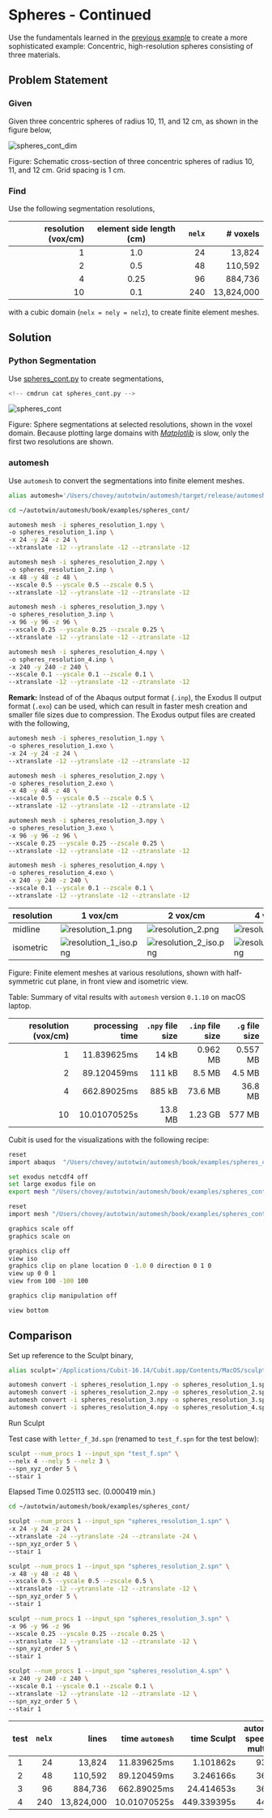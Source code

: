 # Spheres - Continued

Use the fundamentals learned in the [previous example](../spheres/README.md) to create a more sophisticated example:  Concentric, high-resolution spheres consisting of three materials.

## Problem Statement

### Given

Given three concentric spheres of radius 10, 11, and 12 cm, as shown in the figure below,

![spheres_cont_dim](spheres_cont_dim.png)

Figure: Schematic cross-section of three concentric spheres of radius 10, 11, and 12 cm.  Grid spacing is 1 cm.

### Find

Use the following segmentation resolutions,

resolution (vox/cm) | element side length (cm) | `nelx` | # voxels
---: | :---: | ---: | ---:
1 | 1.0 | 24 | 13,824
2 | 0.5 | 48 | 110,592
4 | 0.25 | 96 | 884,736
10 | 0.1 | 240 | 13,824,000

with a cubic domain (`nelx = nely = nelz`),
to create finite element meshes.

## Solution

### Python Segmentation

Use [spheres_cont.py](spheres_cont.py) to create segmentations,

```python
<!-- cmdrun cat spheres_cont.py -->
```

![spheres_cont](spheres_cont.png)

Figure: Sphere segmentations at selected resolutions, shown in the voxel domain.
Because plotting large domains with [*Matplotlib*](https://matplotlib.org)
is slow, only the first two resolutions are shown.

### automesh

Use `automesh` to convert the segmentations into finite element meshes.

```sh
alias automesh='/Users/chovey/autotwin/automesh/target/release/automesh'
```

```sh
cd ~/autotwin/automesh/book/examples/spheres_cont/
```

```sh
automesh mesh -i spheres_resolution_1.npy \
-o spheres_resolution_1.inp \
-x 24 -y 24 -z 24 \
--xtranslate -12 --ytranslate -12 --ztranslate -12
```

```sh
automesh mesh -i spheres_resolution_2.npy \
-o spheres_resolution_2.inp \
-x 48 -y 48 -z 48 \
--xscale 0.5 --yscale 0.5 --zscale 0.5 \
--xtranslate -12 --ytranslate -12 --ztranslate -12
```

```sh
automesh mesh -i spheres_resolution_3.npy \
-o spheres_resolution_3.inp \
-x 96 -y 96 -z 96 \
--xscale 0.25 --yscale 0.25 --zscale 0.25 \
--xtranslate -12 --ytranslate -12 --ztranslate -12
```

```sh
automesh mesh -i spheres_resolution_4.npy \
-o spheres_resolution_4.inp \
-x 240 -y 240 -z 240 \
--xscale 0.1 --yscale 0.1 --zscale 0.1 \
--xtranslate -12 --ytranslate -12 --ztranslate -12
```

**Remark:** Instead of of the Abaqus output format (`.inp`), the Exodus II output format (`.exo`) can be used, which can result in faster mesh creation and smaller file sizes due to compression. The Exodus output files are created with the following,

```sh
automesh mesh -i spheres_resolution_1.npy \
-o spheres_resolution_1.exo \
-x 24 -y 24 -z 24 \
--xtranslate -12 --ytranslate -12 --ztranslate -12
```

```sh
automesh mesh -i spheres_resolution_2.npy \
-o spheres_resolution_2.exo \
-x 48 -y 48 -z 48 \
--xscale 0.5 --yscale 0.5 --zscale 0.5 \
--xtranslate -12 --ytranslate -12 --ztranslate -12
```

```sh
automesh mesh -i spheres_resolution_3.npy \
-o spheres_resolution_3.exo \
-x 96 -y 96 -z 96 \
--xscale 0.25 --yscale 0.25 --zscale 0.25 \
--xtranslate -12 --ytranslate -12 --ztranslate -12
```

```sh
automesh mesh -i spheres_resolution_4.npy \
-o spheres_resolution_4.exo \
-x 240 -y 240 -z 240 \
--xscale 0.1 --yscale 0.1 --zscale 0.1 \
--xtranslate -12 --ytranslate -12 --ztranslate -12
```

resolution | 1 vox/cm | 2 vox/cm | 4 vox/cm | 10 vox/cm
---------- | -------- | -------- | -------- | ---------
midline   | ![resolution_1.png](resolution_1.png) | ![resolution_2.png](resolution_2.png) | ![resolution_3.png](resolution_3.png) | ![resolution_4.png](resolution_4.png)
isometric  | ![resolution_1_iso.png](resolution_1_iso.png) | ![resolution_2_iso.png](resolution_2_iso.png) | ![resolution_3_iso.png](resolution_3_iso.png) | ![resolution_4_iso.png](resolution_4_iso.png)

Figure: Finite element meshes at various resolutions, shown with half-symmetric cut plane, in front view and isometric view.

Table: Summary of vital results with `automesh` version `0.1.10` on macOS laptop.

resolution (vox/cm) | processing time | `.npy` file size | `.inp` file size | `.g` file size
---: | ---:     | ---:    | ---:  | ---:
1    | 11.839625ms  | 14 kB   | 0.962 MB | 0.557 MB
2    | 89.120459ms  | 111 kB  |   8.5 MB |   4.5 MB
4    | 662.89025ms  | 885 kB  |  73.6 MB |  36.8 MB
10   | 10.01070525s | 13.8 MB |  1.23 GB | 577 MB

Cubit is used for the visualizations with the following recipe:

```sh
reset
import abaqus  "/Users/chovey/autotwin/automesh/book/examples/spheres_cont/spheres_resolution_1.inp"

set exodus netcdf4 off
set large exodus file on
export mesh "/Users/chovey/autotwin/automesh/book/examples/spheres_cont/spheres_resolution_1.g"  overwrite

reset
import mesh "/Users/chovey/autotwin/automesh/book/examples/spheres_cont/spheres_resolution_1.g" lite

graphics scale off
graphics scale on

graphics clip off
view iso
graphics clip on plane location 0 -1.0 0 direction 0 1 0
view up 0 0 1
view from 100 -100 100

graphics clip manipulation off

view bottom
```

## Comparison

Set up reference to the Sculpt binary,

```sh
alias sculpt='/Applications/Cubit-16.14/Cubit.app/Contents/MacOS/sculpt'
```

```sh
automesh convert -i spheres_resolution_1.npy -o spheres_resolution_1.spn
automesh convert -i spheres_resolution_2.npy -o spheres_resolution_2.spn
automesh convert -i spheres_resolution_3.npy -o spheres_resolution_3.spn
automesh convert -i spheres_resolution_4.npy -o spheres_resolution_4.spn
```

Run Sculpt

Test case with `letter_f_3d.spn` (renamed to `test_f.spn` for the test below):

```sh
sculpt --num_procs 1 --input_spn "test_f.spn" \
--nelx 4 --nely 5 --nelz 3 \
--spn_xyz_order 5 \
--stair 1
```

Elapsed Time            0.025113 sec. (0.000419 min.)

```sh
cd ~/autotwin/automesh/book/examples/spheres_cont/
```

```sh
sculpt --num_procs 1 --input_spn "spheres_resolution_1.spn" \
-x 24 -y 24 -z 24 \
--xtranslate -24 --ytranslate -24 --ztranslate -24 \
--spn_xyz_order 5 \
--stair 1
```

```sh
sculpt --num_procs 1 --input_spn "spheres_resolution_2.spn" \
-x 48 -y 48 -z 48 \
--xscale 0.5 --yscale 0.5 --zscale 0.5 \
--xtranslate -12 --ytranslate -12 --ztranslate -12 \
--spn_xyz_order 5 \
--stair 1
```

```sh
sculpt --num_procs 1 --input_spn "spheres_resolution_3.spn" \
-x 96 -y 96 -z 96
--xscale 0.25 --yscale 0.25 --zscale 0.25 \
--xtranslate -12 --ytranslate -12 --ztranslate -12 \
--spn_xyz_order 5 \
--stair 1
```

```sh
sculpt --num_procs 1 --input_spn "spheres_resolution_4.spn" \
-x 240 -y 240 -z 240 \
--xscale 0.1 --yscale 0.1 --zscale 0.1 \
--xtranslate -12 --ytranslate -12 --ztranslate -12 \
--spn_xyz_order 5 \
--stair 1
```

test | `nelx` | lines | time `automesh` | time Sculpt | automesh speed up multiple
:---: | ---: | ---: | ---: | ---: | :---:
1 |  24 |     13,824 | 11.839625ms | 1.101862s | 93x
2 |  48 |    110,592 | 89.120459ms |  3.246166s | 36x
3 |  96 |    884,736 | 662.89025ms | 24.414653s | 36x
4 | 240 | 13,824,000 | 10.01070525s | 449.339395s | 44x
